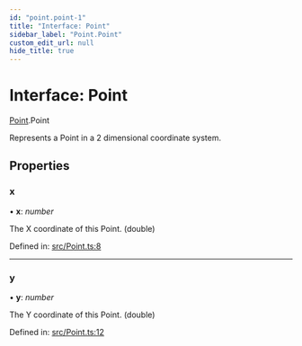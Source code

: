 ```yaml
---
id: "point.point-1"
title: "Interface: Point"
sidebar_label: "Point.Point"
custom_edit_url: null
hide_title: true
---
```


# Interface: Point

[Point](../modules/point.md).Point

Represents a Point in a 2 dimensional coordinate system.

## Properties

### x

• **x**: *number*

The X coordinate of this Point. (double)

Defined in: [src/Point.ts:8](https://github.com/cuvent/react-native-vision-camera/blob/1d4e105/src/Point.ts#L8)

___

### y

• **y**: *number*

The Y coordinate of this Point. (double)

Defined in: [src/Point.ts:12](https://github.com/cuvent/react-native-vision-camera/blob/1d4e105/src/Point.ts#L12)
